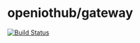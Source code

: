 # openiothub/gateway
[![Build Status](https://travis-ci.org/OpenIoTHub/openiothub/gateway.svg?branch=master)](https://travis-ci.org/OpenIoTHub/openiothub/gateway)